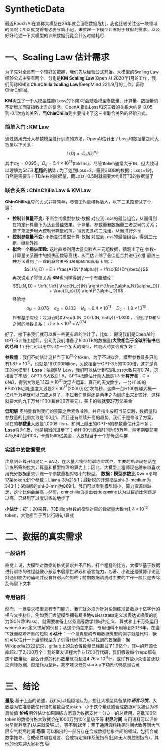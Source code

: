 # SyntheticData

最近Epoch AI在宣称大模型在26年就会面临数据危机，我也比较关注这一块领域的情况；所以就觉得有必要写篇小记，来梳理一下模型训练对于数据的需求，以及好好论述一下大模型的训练数据究竟会什么时候耗尽

# 一、Scaling Law 估计需求
为了先对全局有一个较好的把握，我们先从经验公式开始。大模型的Scaling Law经验公式主要有两个，分别是**KM Scaling Law**(Open AI 2020年1月的工作，我们简称KM)和**ChinChilla Scaling Law**(DeepMind 22年9月的工作，简称ChinChilla)。

**KM**树立了一个大模型性能(Loss的下降)将会随着模型参数量、计算量、数据量的不断增加而幂指数上升的信念，OpenAI指出Loss和这三者的关系大约是-0.05到-0.1次方的关系，而**ChinChilla**则主要指出了这三者联合关系的经验公式。

### 简单入门 : KM Law 
通过选用充分大参数模型进行训练的方法，OpenAI估计出了Loss和数据量之间大致呈以下关系：
$$L(D) = (D_c / D)^{α_D}$$
其中$\alpha_D=0.095$ ，$D_c=5.4\times10^{13}$(tokens)，尽管1token通常大于1B，但大致可以理解为$54TB$
**粗糙的估计 :**  为了达到Loss=2，需要36GB的数据；Loss=1时，自然是需要五十TB左右的数据量，而Loss=0.5时就需要大约8万TB的数据量了

### 联合关系 : ChinChilla Law & KM Law
**ChinChilla**推导的方式非常简单，尽管工作量堪称骇人，以下三条路都试了个遍：
- **控制计算量不变:**  不断尝试模型参数-数据 对应到Loss的最佳组合，从而得到在特定计算量下为达到最佳效果，计算量、参数量和数据量三者之间的关系；接下来逐步增大控制计算量的值，得到更多的三元组，从而进行外推
- **控制参数量不变:**  不断尝试模型计算-数据 对应到Loss的最佳组合，得到三元组，继续外推
- **拟合一个损失函数:**  这时直接利用大量实验点三元组数据，猜测出了在 参数-计算量关系图中的损失函数等高线，从而估计除了最佳组合并进行外推
最终三种方法得到了一致的联合关系(DeepMind真有卡啊)：
$$L(N, D) = E + \frac{A}{N^{\alpha}} + \frac{B}{D^{\beta}}$$
再次说明了幂律关系
**KM**也同样得到了一个有趣结论：$$L(N, D) = \left( \left( \frac{N_c}{N} \right)^{\frac{\alpha_N}{\alpha_D}} +  \frac{D_c}{D}  \right)^{\alpha_D}$$
经验地$$\alpha_N = 0.076 \quad
\alpha_D = 0.103 \quad
N_c = 6.4 \times 10^{13} \quad
D_c = 1.8 \times 10^{13}$$ 
作者基于假设：过拟合时$\frac{L(N, D)}{L(N, \infty)}>1.02$  ，
得到了D和N之间的参数关系： $D \geq 5 \times 10^{3} \times N^{0.74}$ 

好了，接下来我们就可以做一些更有趣的估计了，比如：
假设我们是OpenAI的GPT-5训练工程师，公司为我们准备了1000TB的数据量(**大致相当于全球所有书店的总和！**) 我们可以用它训练一个多大的模型，性能大约又会有多好：

**参数量**：我们不妨估计这相当于$10^{15}$个token，为了不过拟合，模型参数最多只能有$1.87\times10^{15}$，也就是187,000Billion，大致相当于GPT-3.5的1000倍，这才是真正的大模型！
**Loss**：依据KM Law，我们可以估计到它的Loss大致只有0.74，这相当了不起：GPT3.5大致在1.8，GPT4按照估计则大致是1.3
**计算开销**：$C=6ND$，得到大致是$1.122\times10^{31}$次浮点运算，真正的天文数字，一台H100的FP32/16吞吐速度大致是$2\times 10^{15}$(2000万亿)次每秒，这样一台H100推理大概一亿八千万年就可以完成运算了，不过我们觉得还是两年之内训练出来比较好，这样就要大约九千万台H100(每台30万美元)，买卡的钱就要27万亿美金

**低配版** 奥特曼看到我们的预算之后紧急喊停，并且指出按照当前实践，数据量和参数量的比例大致是100比1，而且还有继续升高的趋势，我们于是修改了方案，现在的**参数量**大致是1,000Billion，和网上爆出的GPT-5的参数量估计差不多；**Loss**将为1.15，也是相当的进步了；单H100训练的时间为95万年，两年期要部署475,647台H100，卡费1500亿美金，大致相当于十个航母战斗群

### 实践中的数据需求

注意到计算开销是$C=6ND$，在大量大模型的训练实践中，主要的瓶颈现在落在训练所需的庞大计算量和模型推理的算力上；因此，大模型工程师现在越来越喜欢用充分数据量来训练一个参数量相对较小的模型。
**数据：模型参数比** Qwen平均17条token比1个参数；Llama-3为215:1；最新锐的开源模型phi-3-medium为343:1；浓缩版的phi-3-mini为869:1。我们可以看到模型越小、算力资源越缺乏，这个比例会越高；然而，chinchilla的提出者deepmind认为过百的比例还是过高，已经到了过度训练的地步了

**小估计**：按1：20来算，70Billion参数的模型对应的数据量大致为$1,4\times 10^{12}$ token，大致相当于百亿行语句/算式

# 二、数据的真实需求
### **一般语料**：
直觉上说，大模型对数据的格式要求并不严格，打个粗糙的比方，大模型基于数据进行训练的过程就像小孩读书启蒙世界观和语言能力，名著、小说还是微博评论区对通识能力的涌现并没有特别大的影响；前期数据清洗时主要的工作一般只是去除乱码留下文本
### **专用语料**：
然而，一旦要求模型具有专门能力，我们就必须为针对性训练准备数以十亿字计的相应文字材料，例如我们希望模型拥有精湛地weierstrass定义求表达式极限的能力(90%@1Pass)，就需要准备上亿条高等数学领域的定义、算式和上千万条运用weierstrass定义求解的例题；从这个角度来讲，专用语料不用等到2026年，在当下就面临着严重的短缺
**小估计**：一个最典型的专用数据类型的例子就是代码，我们可以估计一下当前模型为了训得代码能力可以找到的数据量：据Wikipedia2022记录，github上的总仓库数量已经超过了1,9亿个，其中的开源仓库超过了2,800万个；我的室友课程大作业1700行代码，我们假设每个repo都有这个数量级，那么开源的代码数量就将超过$4.76\times10^{11}$行，或许有些小众语言还缺乏训练数据，但是作为整体，我不建议任何startup下场做代码数据合成

# 三、结论
**量级** 基于上面的论述，我们可以粗糙地认为，想让大模型具备某种***语言习惯***，大致要为它准备数亿行语句或数百亿token，小于这个量级的合成数据可以被认为不具价值
**价格** 另外估计如果训练方愿意为数据支付十分之一的总费用，这批100亿token的数据价格大致就会在1000万到10亿量级不等
**耗尽时间** 专用语料可以评价为早就耗尽了(从来就没够过)，等不到26年；至于通用语料耗尽时间大致等同大气层空气耗尽时间
**场景** 可以指出的一部分存在合成数据想象空间的领域，包括合成数学推导、合成硬件编程语言、合成特定操作系统指令(比如无人机控制指令)，其他的也欢迎大家补充 :smiley_cat:
